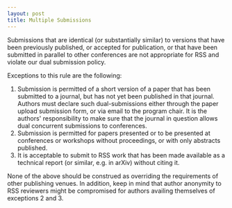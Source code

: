 ```yaml
---
layout: post
title: Multiple Submissions
---
```


Submissions that are identical (or substantially similar) to versions that have been previously published, or accepted for publication, or that have been submitted in parallel to other conferences are not appropriate for RSS and violate our dual submission policy.

Exceptions to this rule are the following:

1. Submission is permitted of a short version of a paper that has been submitted to a journal, but has not yet been published in that journal. Authors must declare such dual-submissions either through the paper upload submission form, or via email to the program chair. It is the authors' responsibility to make sure that the journal in question allows dual concurrent submissions to conferences.
2. Submission is permitted for papers presented or to be presented at conferences or workshops without proceedings, or with only abstracts published.
3. It is acceptable to submit to RSS work that has been made available as a technical report (or similar, e.g. in arXiv) without citing it.

None of the above should be construed as overriding the requirements of other publishing venues. In addition, keep in mind that author anonymity to RSS reviewers might be compromised for authors availing themselves of exceptions 2 and 3.